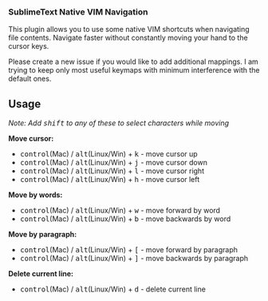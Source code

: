 ### SublimeText Native VIM Navigation

This plugin allows you to use some native VIM shortcuts when navigating 
file contents. Navigate faster without constantly moving your hand to the 
cursor keys. 

Please create a new issue if you would like to add additional mappings. 
I am trying to keep only most useful keymaps with minimum interference with the
default ones.


## Usage

_Note: Add <kbd>shift</kbd> to any of these to select characters while moving_

**Move cursor:**
* <kbd>control</kbd>(Mac) / <kbd>alt</kbd>(Linux/Win) + <kbd>k</kbd> - move cursor up
* <kbd>control</kbd>(Mac) / <kbd>alt</kbd>(Linux/Win) + <kbd>j</kbd> - move cursor down
* <kbd>control</kbd>(Mac) / <kbd>alt</kbd>(Linux/Win) + <kbd>l</kbd> - move cursor right
* <kbd>control</kbd>(Mac) / <kbd>alt</kbd>(Linux/Win) + <kbd>h</kbd> - move cursor left

**Move by words:**
* <kbd>control</kbd>(Mac) / <kbd>alt</kbd>(Linux/Win) + <kbd>w</kbd> - move forward by word
* <kbd>control</kbd>(Mac) / <kbd>alt</kbd>(Linux/Win) + <kbd>b</kbd> - move backwards by word

**Move by paragraph:**
* <kbd>control</kbd>(Mac) / <kbd>alt</kbd>(Linux/Win) + <kbd>[</kbd> - move forward by paragraph
* <kbd>control</kbd>(Mac) / <kbd>alt</kbd>(Linux/Win) + <kbd>]</kbd> - move backwards by paragraph

**Delete current line:**
* <kbd>control</kbd>(Mac) / <kbd>alt</kbd>(Linux/Win) + <kbd>d</kbd> - delete current line

